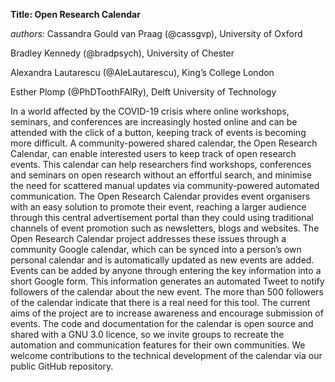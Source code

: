 **Title: Open Research Calendar**

*authors:* 
Cassandra Gould van Praag (@cassgvp), University of Oxford

Bradley Kennedy (@bradpsych), University of Chester

Alexandra Lautarescu (@AleLautarescu), King’s College London

Esther Plomp (@PhDToothFAIRy), Delft University of Technology


In a world affected by the COVID-19 crisis where online workshops, seminars, and conferences are increasingly hosted online and can be attended with the click of a button, keeping track of events is becoming more difficult. 
A community-powered shared calendar, the Open Research Calendar, can enable interested users to keep track of open research events. 
This calendar can help researchers find workshops, conferences and seminars on open research without an effortful search, and minimise the need for scattered manual updates via community-powered automated communication. 
The Open Research Calendar provides event organisers with an easy solution to promote their event, reaching a larger audience through this central advertisement portal than they could using traditional channels of event promotion such as newsletters, blogs and websites. 
The Open Research Calendar project addresses these issues through a community Google calendar, which can be synced into a person’s own personal calendar and is automatically updated as new events are added. 
Events can be added by anyone through entering the key information into a short Google form. 
This information generates an automated Tweet to notify followers of the calendar about the new event. 
The more than 500 followers of the calendar indicate that there is a real need for this tool. 
The current aims of the project are to increase awareness and encourage submission of events. 
The code and documentation for the calendar is open source and shared with a GNU 3.0 licence, so we invite groups to recreate the automation and communication features for their own communities. 
We welcome contributions to the technical development of the calendar via our public GitHub repository.
